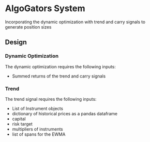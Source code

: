 # AlgoGators System
Incorporating the dynamic optimization with trend and carry signals to generate position sizes
## Design

### Dynamic Optimization
The dynamic optimization requires the following inputs:
- Summed returns of the trend and carry signals

### Trend
The trend signal requires the following inputs:
- List of Instrument objects
- dictionary of historical prices as a pandas dataframe
- capital
- risk target
- multipliers of instruments 
- list of spans for the EWMA   
